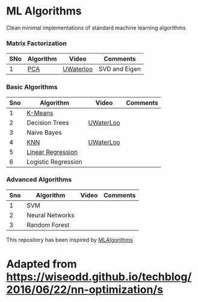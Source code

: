 # ML Algorithms
Clean minimal implementations of standard machine learning algorithms

### Matrix Factorization

SNo | Algorithm | Video | Comments
--- | --- | --- | ---
1 | [PCA](https://github.com/krishnakalyan3/ML-Algorithms/blob/master/src/algorithms/pca.py) | [UWaterloo](https://www.youtube.com/watch?v=L-pQtGm3VS8&list=PLehuLRPyt1HzQoXEhtNuYTmd0aNQvtyAK) | SVD and Eigen


### Basic Algorithms

Sno | Algorithm | Video | Comments
--- | --- | --- | ---
1 | [K-Means](https://github.com/krishnakalyan3/ML-Algorithms/blob/master/src/clustering/kmeans.py) |
2 | Decision Trees | [UWaterLoo](https://www.youtube.com/watch?v=JG3MPLlyOJg&index=15&list=PLehuLRPyt1Hy-4ObWBK4Ab0xk97s6imfC)
3 | Naive Bayes |
4 | [KNN](https://github.com/krishnakalyan3/ML-Algorithms/blob/master/src/classification/nearest_neighbour/knn.py) | [UWaterLoo](https://www.youtube.com/watch?v=JG3MPLlyOJg&index=15&list=PLehuLRPyt1Hy-4ObWBK4Ab0xk97s6imfC)
5 | [Linear Regression](https://github.com/krishnakalyan3/ML-Algorithms/blob/master/src/regression/linear_regression/linear_regresison.py) |
6 | Logistic Regression |


### Advanced Algorithms

Sno | Algorithm | Video | Comments
--- | --- | --- | ---
1 | SVM |
2 | Neural Networks |
3 | Random Forest |

This repository has been inspired by [MLAlgorithms](https://github.com/rushter/MLAlgorithms)


# Adapted from https://wiseodd.github.io/techblog/2016/06/22/nn-optimization/s
